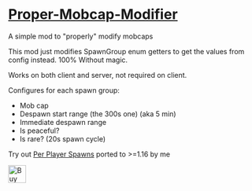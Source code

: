 # [Proper-Mobcap-Modifier](https://modrinth.com/mod/proper-mobcap-modifier-(fabric))
A simple mod to "properly" modify mobcaps

This mod just modifies SpawnGroup enum getters to get the values from config instead. 100% Without magic.

Works on both client and server, not required on client.


Configures for each spawn group:

- Mob cap
- Despawn start range (the 300s one) (aka 5 min)
- Immediate despawn range
- Is peaceful?
- Is rare? (20s spawn cycle)


Try out [Per Player Spawns](https://modrinth.com/mod/fabric-per-player-spawns) ported to >=1.16 by me

<a href='https://ko-fi.com/M4M4I866V' target='_blank'><img height='36' style='border:0px;height:36px;' src='https://storage.ko-fi.com/cdn/kofi1.png?v=3' border='0' alt='Buy Me a Coffee at ko-fi.com' /></a>
